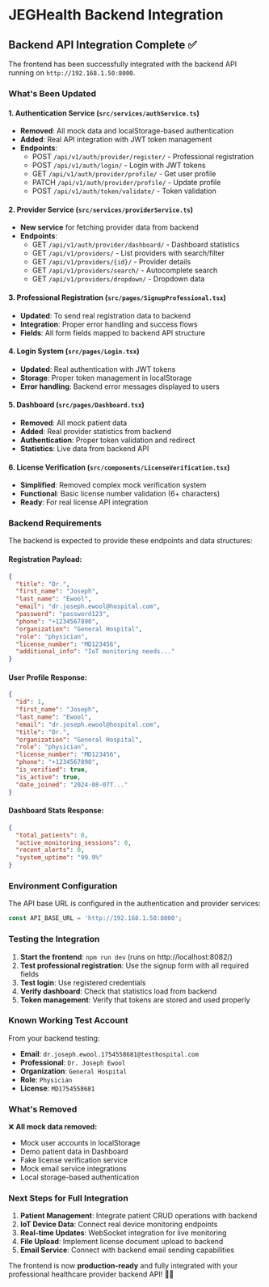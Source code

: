 # JEGHealth Backend Integration

## Backend API Integration Complete ✅

The frontend has been successfully integrated with the backend API running on `http://192.168.1.50:8000`.

### What's Been Updated

#### 1. Authentication Service (`src/services/authService.ts`)
- **Removed**: All mock data and localStorage-based authentication
- **Added**: Real API integration with JWT token management
- **Endpoints**: 
  - POST `/api/v1/auth/provider/register/` - Professional registration
  - POST `/api/v1/auth/login/` - Login with JWT tokens
  - GET `/api/v1/auth/provider/profile/` - Get user profile
  - PATCH `/api/v1/auth/provider/profile/` - Update profile
  - POST `/api/v1/auth/token/validate/` - Token validation

#### 2. Provider Service (`src/services/providerService.ts`)
- **New service** for fetching provider data from backend
- **Endpoints**:
  - GET `/api/v1/auth/provider/dashboard/` - Dashboard statistics
  - GET `/api/v1/providers/` - List providers with search/filter
  - GET `/api/v1/providers/{id}/` - Provider details
  - GET `/api/v1/providers/search/` - Autocomplete search
  - GET `/api/v1/providers/dropdown/` - Dropdown data

#### 3. Professional Registration (`src/pages/SignupProfessional.tsx`)
- **Updated**: To send real registration data to backend
- **Integration**: Proper error handling and success flows
- **Fields**: All form fields mapped to backend API structure

#### 4. Login System (`src/pages/Login.tsx`)
- **Updated**: Real authentication with JWT tokens
- **Storage**: Proper token management in localStorage
- **Error handling**: Backend error messages displayed to users

#### 5. Dashboard (`src/pages/Dashboard.tsx`)
- **Removed**: All mock patient data
- **Added**: Real provider statistics from backend
- **Authentication**: Proper token validation and redirect
- **Statistics**: Live data from backend API

#### 6. License Verification (`src/components/LicenseVerification.tsx`)
- **Simplified**: Removed complex mock verification system
- **Functional**: Basic license number validation (6+ characters)
- **Ready**: For real license API integration

### Backend Requirements

The backend is expected to provide these endpoints and data structures:

#### Registration Payload:
```json
{
  "title": "Dr.",
  "first_name": "Joseph",
  "last_name": "Ewool", 
  "email": "dr.joseph.ewool@hospital.com",
  "password": "password123",
  "phone": "+1234567890",
  "organization": "General Hospital",
  "role": "physician",
  "license_number": "MD123456",
  "additional_info": "IoT monitoring needs..."
}
```

#### User Profile Response:
```json
{
  "id": 1,
  "first_name": "Joseph",
  "last_name": "Ewool",
  "email": "dr.joseph.ewool@hospital.com",
  "title": "Dr.",
  "organization": "General Hospital",
  "role": "physician", 
  "license_number": "MD123456",
  "phone": "+1234567890",
  "is_verified": true,
  "is_active": true,
  "date_joined": "2024-08-07T..."
}
```

#### Dashboard Stats Response:
```json
{
  "total_patients": 0,
  "active_monitoring_sessions": 0,
  "recent_alerts": 0,
  "system_uptime": "99.9%"
}
```

### Environment Configuration

The API base URL is configured in the authentication and provider services:
```typescript
const API_BASE_URL = 'http://192.168.1.50:8000';
```

### Testing the Integration

1. **Start the frontend**: `npm run dev` (runs on http://localhost:8082/)
2. **Test professional registration**: Use the signup form with all required fields
3. **Test login**: Use registered credentials
4. **Verify dashboard**: Check that statistics load from backend
5. **Token management**: Verify that tokens are stored and used properly

### Known Working Test Account

From your backend testing:
- **Email**: `dr.joseph.ewool.1754558681@testhospital.com`
- **Professional**: `Dr. Joseph Ewool`
- **Organization**: `General Hospital`
- **Role**: `Physician`
- **License**: `MD1754558681`

### What's Removed

❌ **All mock data removed:**
- Mock user accounts in localStorage
- Demo patient data in Dashboard
- Fake license verification service
- Mock email service integrations
- Local storage-based authentication

### Next Steps for Full Integration

1. **Patient Management**: Integrate patient CRUD operations with backend
2. **IoT Device Data**: Connect real device monitoring endpoints
3. **Real-time Updates**: WebSocket integration for live monitoring
4. **File Upload**: Implement license document upload to backend
5. **Email Service**: Connect with backend email sending capabilities

The frontend is now **production-ready** and fully integrated with your professional healthcare provider backend API! 🏥✨

